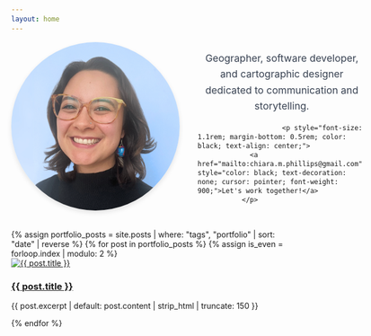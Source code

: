 ```yaml
---
layout: home
---
```

<div id="about" style="display: flex; align-items: center; gap: 2rem; margin-bottom: 2rem; width: 100%; max-width: none; flex-wrap: nowrap;">
  <img src="/assets/images/2024-chiara-portrait.png" 
       alt="Chiara portrait" 
       style="max-width: 300px; width: 300px; height: 300px; object-fit: cover; border-radius: 50%; box-shadow: 0 4px 8px rgba(0, 0, 0, 0.1); flex-shrink: 0;" />
  
  <div style="flex: 1; min-width: 300px; text-align: left; max-width: none;">
    <p style="font-size: 1.1rem; line-height: 1.6; margin-bottom: 1rem; color: #374151; text-align: center;">
      Geographer, software developer, and cartographic designer dedicated to communication and storytelling.
    </p>
    
                         <p style="font-size: 1.1rem; margin-bottom: 0.5rem; color: black; text-align: center;">
                 <a href="mailto:chiara.m.phillips@gmail.com" style="color: black; text-decoration: none; cursor: pointer; font-weight: 900;">Let's work together!</a>
               </p>
  </div>
</div>

<div id="portfolio" class="md:w-4/5 mx-auto mb-10">
  {% assign portfolio_posts = site.posts | where: "tags", "portfolio" | sort: "date" | reverse %}
  {% for post in portfolio_posts %}
    {% assign is_even = forloop.index | modulo: 2 %}
    <div class="flex flex-col md:flex-row items-center gap-8 mb-16 {% if is_even == 0 %}md:flex-row-reverse{% endif %}">
      <div class="md:w-2/3">
        <a href="{{ post.url | relative_url }}" class="block hover:opacity-90 transition-opacity duration-300">
          <img src="{{ post.image | relative_url }}" 
               alt="{{ post.title }}" 
               class="w-full h-auto shadow-lg rounded-lg">
        </a>
      </div>
      <div class="md:w-1/3 text-center md:text-left">
        <a href="{{ post.url | relative_url }}" class="hover:text-gray-800 transition-colors duration-300">
          <h3 class="text-2xl md:text-3xl font-semibold mb-4">{{ post.title }}</h3>
        </a>
        <p class="text-gray-600 text-lg">{{ post.excerpt | default: post.content | strip_html | truncate: 150 }}</p>
      </div>
    </div>
  {% endfor %}
</div>